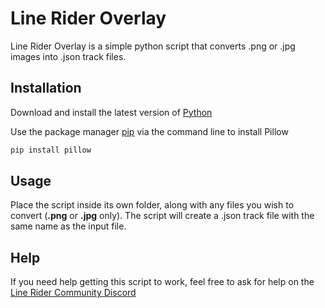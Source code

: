 # Line Rider Overlay

Line Rider Overlay is a simple python script that converts .png or .jpg images into .json track files.

## Installation

Download and install the latest version of [Python](https://www.python.org/downloads/)

Use the package manager [pip](https://pip.pypa.io/en/stable/) via the command line to install Pillow

```bash
pip install pillow
```

## Usage

Place the script inside its own folder, along with any files you wish to convert (**.png** or **.jpg** only).  The script will create a .json track file with the same name as the input file.

## Help

If you need help getting this script to work, feel free to ask for help on the [Line Rider Community Discord](https://discord.gg/H47JzZK)
